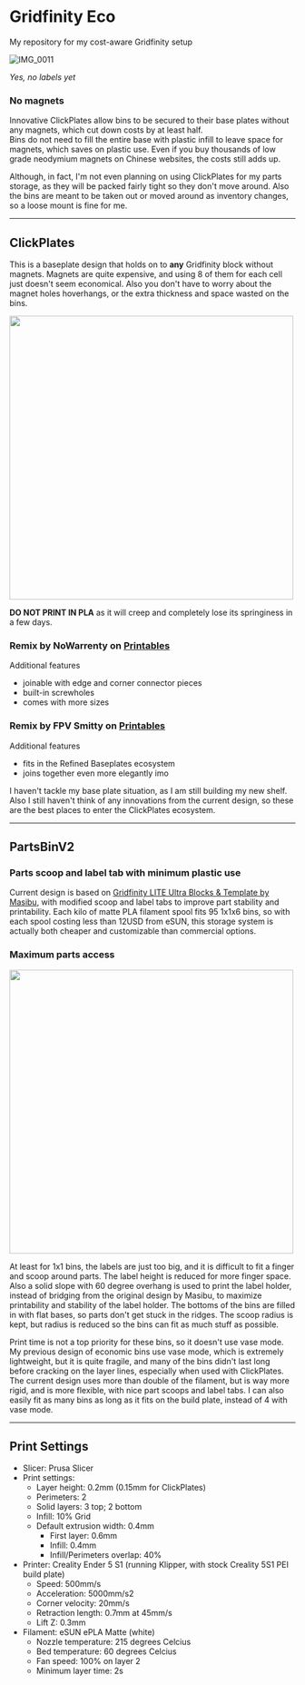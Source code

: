 # Gridfinity Eco

My repository for my cost-aware Gridfinity setup

![IMG_0011](https://github.com/jrymk/gridfinity-eco/assets/39593345/7e5e7a59-5165-41b6-85c8-cb90b9d7b032)

*Yes, no labels yet*

### No magnets
Innovative ClickPlates allow bins to be secured to their base plates without any magnets, which cut down costs by at least half.\
Bins do not need to fill the entire base with plastic infill to leave space for magnets, which saves on plastic use. Even if you buy thousands of low grade neodymium magnets on Chinese websites, the costs still adds up.

Although, in fact, I'm not even planning on using ClickPlates for my parts storage, as they will be packed fairly tight so they don't move around. Also the bins are meant to be taken out or moved around as inventory changes, so a loose mount is fine for me.

---

## ClickPlates
This is a baseplate design that holds on to **any** Gridfinity block without magnets. Magnets are quite expensive, and using 8 of them for each cell just doesn't seem economical. Also you don't have to worry about the magnet holes hoverhangs, or the extra thickness and space wasted on the bins.

<img src="https://user-images.githubusercontent.com/39593345/226156722-67b55c48-16d0-44a8-a453-14771dd12ff6.png" width="500" />

**DO NOT PRINT IN PLA** as it will creep and completely lose its springiness in a few days.

### Remix by NoWarrenty on [Printables](https://www.printables.com/de/model/452675-gridfinity-clickplates-no-magnets-universally-comp)

Additional features
- joinable with edge and corner connector pieces
- built-in screwholes
- comes with more sizes

### Remix by FPV Smitty on [Printables](https://www.printables.com/model/506105-clickfinity-refined-baseplates)

Additional features
- fits in the Refined Baseplates ecosystem
- joins together even more elegantly imo

I haven't tackle my base plate situation, as I am still building my new shelf. Also I still haven't think of any innovations from the current design, so these are the best places to enter the ClickPlates ecosystem.

---

## PartsBinV2

### Parts scoop and label tab with minimum plastic use
Current design is based on [Gridfinity LITE Ultra Blocks & Template by Masibu](https://www.printables.com/model/353224-gridfinity-lite-ultra-blocks-template), with modified scoop and label tabs to improve part stability and printability.
Each kilo of matte PLA filament spool fits 95 1x1x6 bins, so with each spool costing less than 12USD from eSUN, this storage system is actually both cheaper and customizable than commercial options.

### Maximum parts access
<img src="https://github.com/jrymk/gridfinity-eco/assets/39593345/62e9b2c1-2f17-4774-8942-3e4ead1fc6f0" width="500" />

At least for 1x1 bins, the labels are just too big, and it is difficult to fit a finger and scoop around parts. The label height is reduced for more finger space. Also a solid slope with 60 degree overhang is used to print the label holder, instead of bridging from the original design by Masibu, to maximize printability and stability of the label holder.
The bottoms of the bins are filled in with flat bases, so parts don't get stuck in the ridges. The scoop radius is kept, but radius is reduced so the bins can fit as much stuff as possible.

Print time is not a top priority for these bins, so it doesn't use vase mode. My previous design of economic bins use vase mode, which is extremely lightweight, but it is quite fragile, and many of the bins didn't last long before cracking on the layer lines, especially when used with ClickPlates. The current design uses more than double of the filament, but is way more rigid, and is more flexible, with nice part scoops and label tabs. I can also easily fit as many bins as long as it fits on the build plate, instead of 4 with vase mode.

---

## Print Settings
- Slicer: Prusa Slicer
- Print settings:
  - Layer height: 0.2mm (0.15mm for ClickPlates)
  - Perimeters: 2
  - Solid layers: 3 top; 2 bottom
  - Infill: 10% Grid
  - Default extrusion width: 0.4mm
    - First layer: 0.6mm
    - Infill: 0.4mm
    - Infill/Perimeters overlap: 40%
- Printer: Creality Ender 5 S1 (running Klipper, with stock Creality 5S1 PEI build plate)
  - Speed: 500mm/s
  - Acceleration: 5000mm/s2
  - Corner velocity: 20mm/s
  - Retraction length: 0.7mm at 45mm/s
  - Lift Z: 0.3mm
- Filament: eSUN ePLA Matte (white)
  - Nozzle temperature: 215 degrees Celcius
  - Bed temperature: 60 degrees Celcius
  - Fan speed: 100% on layer 2
  - Minimum layer time: 2s
